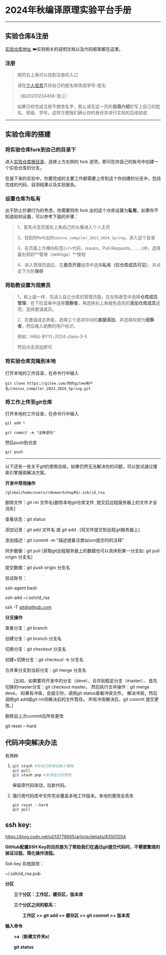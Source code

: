 # 2024年秋编译原理实验平台手册

---

## 实验仓库&注册

[实验仓库地址](https://gitee.com/HNU-BYYL/cminus_compiler_2023_2024_Spring) ⬅实验相关的说明文档以及代码框架都在这里。

### 注册

> 网页右上角可以找到注册的入口

> 请在[个人信息](https://gitee.com/profile)页将自己的姓名修改成学号-姓名
> 
> （如20201234456-张三）
> 
> 如果已经完成注册不想改名字，那么请在这一页的**自我介绍**栏写上自己的姓名、班级、学号，这样方便我们确认你的身份并进行实验的后续验收

---

## 实验仓库的搭建

### 将实验仓库fork到自己的目录下

进入[实验仓库根目录](https://gitee.com/HNU-BYYL/cminus_compiler_2023_2024_Spring)，选择上方右侧的 fork 选项，即可在你自己的账号中创建一个实验仓库的分支。

在接下来的实验中，你要完成的主要工作都需要上传到这个你创建的分支中，包括完成的代码、自测结果以及实验报告。

### 设置仓库为私有

出于防止抄袭行为的考虑，你需要将你 fork 出的这个仓库设置为**私有**。如果你不知道如何设置，可以参考下面的步骤：

> 1、首先点击页面右上角自己的头像进入个人主页
> 
> 2、找到你fork出的`cminus_compiler_2023_2024_Spring`，进入这个目录
> 
> 3、在页面上方横向标签(\<\/\>代码，issues，Pull Requests，……)中，选择最右侧的**管理（settings）**按钮
> 
> 4、进入管理页面后，在**是否开源**选项中选择**私有（仅仓库成员可见）**，并点击下方的**保存**

### 将助教设置为观察员

> 1、和上面一样，先进入自己仓库的管理页面，在左侧表签中选择**仓库成员管理**，在下拉菜单中选择**观察者**，再选择右上角橙色高亮的**添加仓库成员**选项，选择邀请成员。
> 
> 2、在邀请成员界面，选择三个选项中间的**直接添加**，并选择权限为**观察者**，然后输入助教的用户标识，
> 
> 例如：HNU-BYYL-2024-class-3-5
> 
> 然后点击添加即可

### 将实验仓库克隆到本地

打开本地的工作目录，在命令行中输入

`git clone https://gitee.com/你的gitee用户名/cminus_compiler_2023_2024_Spring.git`

### 将工作上传至git仓库

打开本地的工作目录，在命令行中输入

`git add *`

`git commit -m "注释语句"`

然后push到仓库

`git push`

---

以下还有一些关于git的使用总结，如果仍然无法解决你的问题，可以尝试通过搜索引擎搜索解决方案。

**开发中常用操作**

```
/global/home/users/rdmaworkshop05/.ssh/id_rsa
```

删除文件：git rm 文件名[删除本地git仓库文件, 提交后远程服务器上的文件才会消失]

查看状态：git status

添加记录：git add 文件名 或 git add . [将文件提交到远程git服务器上]

添加描述：git commit -m "描述或备注类似svn提交时的注释"

同步数据：git pull [获取git远程服务器上的数据也可以具体到某一分支如: git pull origin 分支名]

提交数据：git push origin 分支名

验证账号：

ssh-agent bash

ssh-add ~/.ssh/id_rsa

ssh -T git@github.com

**分支操作**

查看分支：git branch

创建分支：git branch 分支名

切换分支：git checkout 分支名

创建+切换分支：git checkout -b 分支名

合并某分支到当前分支：git merge 分支名

　　[比如，如果要将开发中的分支（deve），合并到稳定分支（master），
   首先切换的master分支：git checkout master。
   然后执行合并操作：git merge deve。
   如果有冲突，会提示你，调用git status查看冲突文件。
   解决冲突，然后调用git add或git rm将解决后的文件暂存。
   所有冲突解决后，git commit 提交更改。]

删除自上次commit后所有更改

 git reset --hard 

## 代码冲突解决办法

有两种

1. ```sh
   git stash #将自己的改动放入堆栈
   git pull
   git stash pop #复原自己的更改
   ```
   
   保留原代码改动，拉新代码。

2. 强行用代码库中文件完全覆盖本地工作版本。本地的更改会丢失
   
   ```shell
   git reset --hard
   git pull
   ```

## ssh key:

https://blog.csdn.net/u013778905/article/details/83501204

**GitHub配置SSH Key的目的是为了帮助我们在通过git提交代码时，不需要繁琐的验证过程，简化操作流程。**

Ssh key 存放路径：

~/.ssh/id_rsa.pub

**分区**

　　**三个分区：工作区，缓存区，版本库**

　　**三个分区之间的联系：**

　　　　**工作区 >> git add >> 缓存区 >> git commit >> 版本库**

**输入命令**

　　**>a（新建文件夹a）**

　　**git status**

